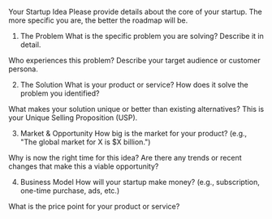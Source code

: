 Your Startup Idea
Please provide details about the core of your startup. The more specific you are, the better the roadmap will be.

1. The Problem
What is the specific problem you are solving? Describe it in detail.

Who experiences this problem? Describe your target audience or customer persona.

2. The Solution
What is your product or service? How does it solve the problem you identified?

What makes your solution unique or better than existing alternatives? This is your Unique Selling Proposition (USP).

3. Market & Opportunity
How big is the market for your product? (e.g., "The global market for X is $X billion.")

Why is now the right time for this idea? Are there any trends or recent changes that make this a viable opportunity?

4. Business Model
How will your startup make money? (e.g., subscription, one-time purchase, ads, etc.)

What is the price point for your product or service?